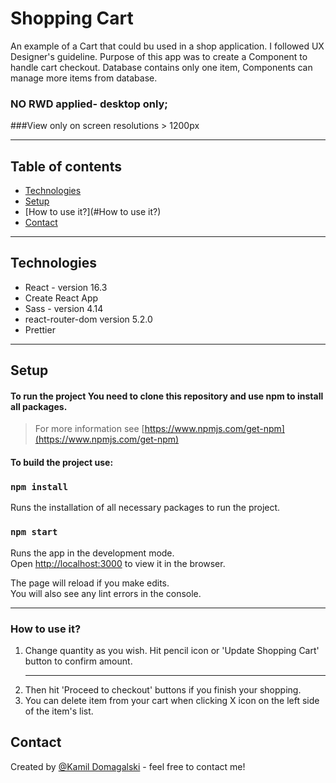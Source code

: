 
# Shopping Cart

An example of a Cart that could bu used in a shop application. I followed UX Designer's guideline.
Purpose of this app was to create a Component to handle cart checkout. 
Database contains only one item, Components can manage more items from database.

### NO RWD applied- desktop only;
###View only on screen resolutions > 1200px
 
<hr>

## Table of contents
* [Technologies](#technologies)
* [Setup](#setup)
* [How to use it?](#How to use it?)
* [Contact](#contact)
<hr>

## Technologies
* React - version 16.3
* Create React App
* Sass - version 4.14
* react-router-dom version 5.2.0
* Prettier
<hr>

## Setup
#### To run the project You need to clone this repository and use npm to install all packages. 
>For more information see [https://www.npmjs.com/get-npm](https://www.npmjs.com/get-npm)


#### To build the project use:
### `npm install`
Runs the installation of all necessary packages to run the project.


### `npm start`

Runs the app in the development mode.<br />
Open [http://localhost:3000](http://localhost:3000) to view it in the browser.

The page will reload if you make edits.<br />
You will also see any lint errors in the console.
<hr>


### How to use it?
1. Change quantity as you wish. Hit pencil icon or 'Update Shopping Cart' button to confirm amount. <hr>
2. Then hit 'Proceed to checkout' buttons if you finish your shopping.
3. You can delete item from your cart when clicking X icon on the left side of the item's list.
## Contact
Created by [@Kamil Domagalski](kdbrasi360@gmail.com) - feel free to contact me!